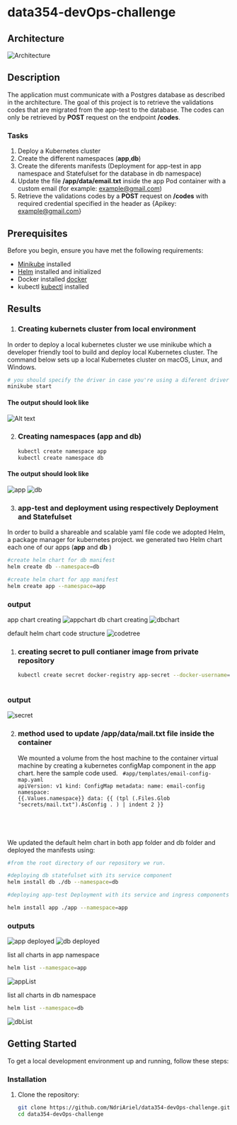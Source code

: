 # data354-devOps-challenge

## Architecture

![Architecture](images/image-11.png)

## Description

 The application must communicate with a Postgres database as described in the architecture.
 The goal of this project is to retrieve the validations codes that are migrated from the app-test to the database.
 The codes can only be retrieved by **POST** request on the endpoint **/codes**.

### **Tasks**

 1. Deploy a Kubernetes cluster
 2. Create the different namespaces (**app**,**db**)
 3. Create the diferents manifests (Deployment for app-test in app namespace and Statefulset for the database in db namespace)
 4. Update the file **/app/data/email.txt** inside the app Pod container with a custom email (for example: <example@gmail.com>)
 5. Retrieve the validations codes by a **POST** request on **/codes** with required credential specified in the header as
   {Apikey: <example@gmail.com>}
  
## Prerequisites

Before you begin, ensure you have met the following requirements:

- [Minikube](https://minikube.sigs.k8s.io/docs/start/) installed
- [Helm](https://helm.sh/docs/intro/install/) installed and initialized
- Docker installed [docker](https://docs.docker.com/engine/install/)
- kubectl [kubectl](https://kubernetes.io/docs/tasks/tools/install-kubectl-linux/) installed

## Results

1. ### Creating kubernets cluster from local environment
  
  In order to deploy a local kubernetes cluster we use minikube which a developer friendly tool to build and deploy  local Kubernetes cluster. The command below sets up a local Kubernetes cluster on macOS, Linux, and Windows.
  
  ```bash
# you should specify the driver in case you're using a diferent driver than Docker.
 minikube start 
 ```

#### **The output should look like**

 ![Alt text](images/image-7.png)

2. ### Creating namespaces (**app** and **db**)

   ```bash
   kubectl create namespace app
   kubectl create namespace db
   ```

#### **The output should look like**

![app](images/image-8.png)
![db](images/image-9.png)

3. ### app-test and deployment using respectively Deployment and Statefulset

  In order to build a shareable  and scalable yaml file code we adopted Helm, a package manager for kubernetes project.
  we generated two Helm chart each one of our apps (**app** and **db** )

  ```bash
  #create helm chart for db manifest
  helm create db --namespace=db

  #create helm chart for app manifest
  helm create app --namespace=app
  ```

### **output**

 app chart creating
![appchart](images/imageapp.png)
 db chart creating
![dbchart](images/imagedb.png)

default helm chart code structure
![codetree](images/imagetree.png)

1. ### creating secret to pull contianer image from private repository  

   ```bash
   kubectl create secret docker-registry app-secret --docker-username=<yourUsername> --docker-password=<yourPassword> --docker-server=https://<serverDomain> --namespace=app
 
   ```

### output

![secret](images/image-10.png)

2. ### method used to update **/app/data/mail.txt** file inside the container

   We mounted a volume from the host machine to the container virtual machine by creating a kubernetes configMap component in the app chart. here the sample code used.
   <code>
   #app/templates/email-config-map.yaml
    apiVersion: v1
    kind: ConfigMap
    metadata:
      name: email-config
      namespace: {{.Values.namespace}}
    data:
      {{ (tpl (.Files.Glob "secrets/mail.txt").AsConfig . ) | indent 2 }}

</code>

We updated the default helm chart in both app folder and db folder and deployed the manifests using:

```bash
#from the root directory of our repository we run. 

#deploying db statefulset with its service component 
helm install db ./db --namespace=db

#deploying app-test Deployment with its service and ingress components

helm install app ./app --namespace=app

```

### **outputs**

![app deployed](images/imageapd.png)
![db deployed](images/imaged.png)

list all charts in app namespace

```bash
helm list --namespace=app
```

![appList](images/imageapplist.png)

list all charts in db namespace

```bash
helm list --namespace=db
```

 ![dbList](images/imagedblist.png)

## Getting Started

To get a local development environment up and running, follow these steps:

### Installation

1. Clone the repository:

   ```bash
   git clone https://github.com/NdriAriel/data354-devOps-challenge.git
   cd data354-devOps-challenge
